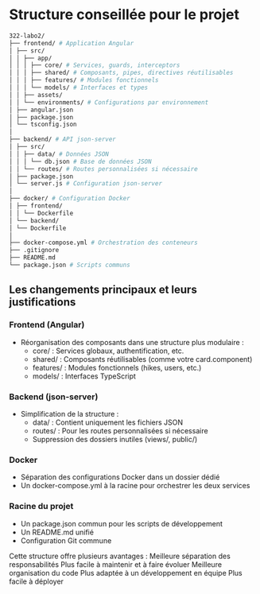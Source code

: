 # Structure conseillée pour le projet

```bash
322-labo2/
├── frontend/ # Application Angular
│ ├── src/
│ │ ├── app/
│ │ │ ├── core/ # Services, guards, interceptors
│ │ │ ├── shared/ # Composants, pipes, directives réutilisables
│ │ │ ├── features/ # Modules fonctionnels
│ │ │ └── models/ # Interfaces et types
│ │ ├── assets/
│ │ └── environments/ # Configurations par environnement
│ ├── angular.json
│ ├── package.json
│ └── tsconfig.json
│
├── backend/ # API json-server
│ ├── src/
│ │ ├── data/ # Données JSON
│ │ │ └── db.json # Base de données JSON
│ │ └── routes/ # Routes personnalisées si nécessaire
│ ├── package.json
│ └── server.js # Configuration json-server
│
├── docker/ # Configuration Docker
│ ├── frontend/
│ │ └── Dockerfile
│ └── backend/
│ └── Dockerfile
│
├── docker-compose.yml # Orchestration des conteneurs
├── .gitignore
├── README.md
└── package.json # Scripts communs
```

## Les changements principaux et leurs justifications

### Frontend (Angular)

- Réorganisation des composants dans une structure plus modulaire :
  - core/ : Services globaux, authentification, etc.
  - shared/ : Composants réutilisables (comme votre card.component)
  - features/ : Modules fonctionnels (hikes, users, etc.)
  - models/ : Interfaces TypeScript

### Backend (json-server)

- Simplification de la structure :
  - data/ : Contient uniquement les fichiers JSON
  - routes/ : Pour les routes personnalisées si nécessaire
  - Suppression des dossiers inutiles (views/, public/)

### Docker

- Séparation des configurations Docker dans un dossier dédié
- Un docker-compose.yml à la racine pour orchestrer les deux services

### Racine du projet

- Un package.json commun pour les scripts de développement
- Un README.md unifié
- Configuration Git commune

Cette structure offre plusieurs avantages :
Meilleure séparation des responsabilités
Plus facile à maintenir et à faire évoluer
Meilleure organisation du code
Plus adaptée à un développement en équipe
Plus facile à déployer
